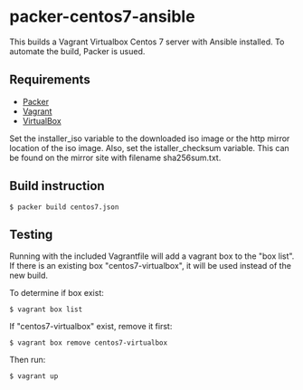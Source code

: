 # packer-centos7-ansible

This builds a Vagrant Virtualbox Centos 7 server with Ansible installed. To automate the build,
Packer is usued.

## Requirements

- [Packer](http://www.packer.io/)
- [Vagrant](http://vagrantup.com/)
- [VirtualBox](https://www.virtualbox.org/)

Set the installer_iso variable to the downloaded iso image or the http mirror location of the iso image.
Also, set the istaller_checksum variable. This can be found on the mirror site with filename sha256sum.txt.

## Build instruction

	$ packer build centos7.json

## Testing
Running with the included Vagrantfile will add a vagrant box to the "box list".  If there is
an existing box "centos7-virtualbox", it will be used instead of the new build. 

To determine if box exist:

	$ vagrant box list

If "centos7-virtualbox" exist, remove it first:

	$ vagrant box remove centos7-virtualbox

Then run:

	$ vagrant up

